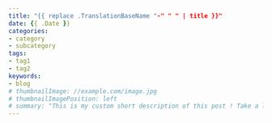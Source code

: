 ```yaml
---
title: "{{ replace .TranslationBaseName "-" " " | title }}"
date: {{ .Date }}
categories:
- category
- subcategory
tags:
- tag1
- tag2
keywords:
- blog
# thumbnailImage: //example.com/image.jpg
# thumbnailImagePosition: left
# summary: "This is my custom short description of this post ! Take a look at the post's page by clicking the button below !"
---
```


<!-- Content Here -->
